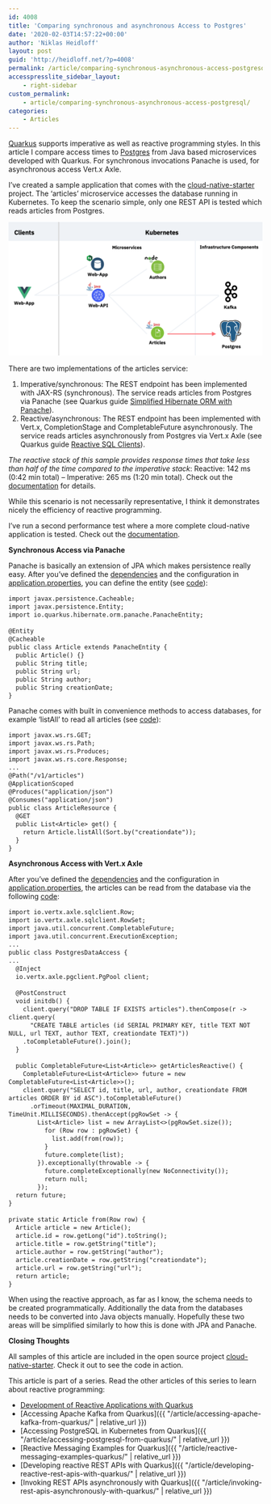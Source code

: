 ```yaml
---
id: 4008
title: 'Comparing synchronous and asynchronous Access to Postgres'
date: '2020-02-03T14:57:22+00:00'
author: 'Niklas Heidloff'
layout: post
guid: 'http://heidloff.net/?p=4008'
permalink: /article/comparing-synchronous-asynchronous-access-postgresql/
accesspresslite_sidebar_layout:
    - right-sidebar
custom_permalink:
    - article/comparing-synchronous-asynchronous-access-postgresql/
categories:
    - Articles
---
```


[Quarkus](https://quarkus.io/) supports imperative as well as reactive programming styles. In this article I compare access times to [Postgres](https://www.postgresql.org/) from Java based microservices developed with Quarkus. For synchronous invocations Panache is used, for asynchronous access Vert.x Axle.

I’ve created a sample application that comes with the [cloud-native-starter](https://github.com/ibm/cloud-native-starter) project. The ‘articles’ microservice accesses the database running in Kubernetes. To keep the scenario simple, only one REST API is tested which reads articles from Postgres.

![image](/assets/img/2020/02/comparison-synch-asynch.png)

There are two implementations of the articles service:

1. Imperative/synchronous: The REST endpoint has been implemented with JAX-RS (synchronous). The service reads articles from Postgres via Panache (see Quarkus guide [Simplified Hibernate ORM with Panache](https://quarkus.io/guides/hibernate-orm-panache)).
2. Reactive/asynchronous: The REST endpoint has been implemented with Vert.x, CompletionStage and CompletableFuture asynchronously. The service reads articles asynchronously from Postgres via Vert.x Axle (see Quarkus guide [Reactive SQL Clients](https://quarkus.io/guides/reactive-sql-clients)).

*The reactive stack of this sample provides response times that take less than half of the time compared to the imperative stack*: Reactive: 142 ms (0:42 min total) – Imperative: 265 ms (1:20 min total). Check out the [documentation](https://github.com/IBM/cloud-native-starter/blob/master/reactive/documentation/LoadTests.md) for details.

While this scenario is not necessarily representative, I think it demonstrates nicely the efficiency of reactive programming.

I’ve run a second performance test where a more complete cloud-native application is tested. Check out the [documentation](https://github.com/IBM/cloud-native-starter/blob/32652f62bb37df481f00ccaa71955c6aff63914b/reactive/documentation/LoadTests.md).

**Synchronous Access via Panache**

Panache is basically an extension of JPA which makes persistence really easy. After you’ve defined the [dependencies](https://github.com/IBM/cloud-native-starter/blob/32652f62bb37df481f00ccaa71955c6aff63914b/reactive/articles-synch/pom.xml#L33-L43) and the configuration in [application.properties](https://github.com/IBM/cloud-native-starter/blob/32652f62bb37df481f00ccaa71955c6aff63914b/reactive/articles-synch/src/main/resources/application.properties), you can define the entity (see [code](https://github.com/IBM/cloud-native-starter/blob/32652f62bb37df481f00ccaa71955c6aff63914b/reactive/articles-synch/src/main/java/com/ibm/articles/Article.java)):

```
import javax.persistence.Cacheable;
import javax.persistence.Entity;
import io.quarkus.hibernate.orm.panache.PanacheEntity;

@Entity
@Cacheable
public class Article extends PanacheEntity {
  public Article() {}
  public String title;
  public String url;
  public String author;
  public String creationDate;
}
```

Panache comes with built in convenience methods to access databases, for example ‘listAll’ to read all articles (see [code](https://github.com/IBM/cloud-native-starter/blob/32652f62bb37df481f00ccaa71955c6aff63914b/reactive/articles-synch/src/main/java/com/ibm/articles/ArticleResource.java)):

```
import javax.ws.rs.GET;
import javax.ws.rs.Path;
import javax.ws.rs.Produces;
import javax.ws.rs.core.Response;
...
@Path("/v1/articles")
@ApplicationScoped
@Produces("application/json")
@Consumes("application/json")
public class ArticleResource {
  @GET
  public List<Article> get() {
    return Article.listAll(Sort.by("creationdate"));
  }
}
```

**Asynchronous Access with Vert.x Axle**

After you’ve defined the [dependencies](https://github.com/IBM/cloud-native-starter/blob/32652f62bb37df481f00ccaa71955c6aff63914b/reactive/articles-reactive/pom.xml#L63) and the configuration in [application.properties](https://github.com/IBM/cloud-native-starter/blob/32652f62bb37df481f00ccaa71955c6aff63914b/reactive/articles-reactive/src/main/resources/application.properties.template), the articles can be read from the database via the following [code](https://github.com/IBM/cloud-native-starter/blob/32652f62bb37df481f00ccaa71955c6aff63914b/reactive/articles-reactive/src/main/java/com/ibm/articles/data/PostgresDataAccess.java#L83):

```
import io.vertx.axle.sqlclient.Row;
import io.vertx.axle.sqlclient.RowSet;
import java.util.concurrent.CompletableFuture;
import java.util.concurrent.ExecutionException;
...
public class PostgresDataAccess {
...
  @Inject
  io.vertx.axle.pgclient.PgPool client;
  
  @PostConstruct
  void initdb() {
    client.query("DROP TABLE IF EXISTS articles").thenCompose(r -> client.query(
      "CREATE TABLE articles (id SERIAL PRIMARY KEY, title TEXT NOT NULL, url TEXT, author TEXT, creationdate TEXT)"))
    .toCompletableFuture().join();
  }

  public CompletableFuture<List<Article>> getArticlesReactive() {
    CompletableFuture<List<Article>> future = new CompletableFuture<List<Article>>();
    client.query("SELECT id, title, url, author, creationdate FROM articles ORDER BY id ASC").toCompletableFuture()
      .orTimeout(MAXIMAL_DURATION, TimeUnit.MILLISECONDS).thenAccept(pgRowSet -> {
        List<Article> list = new ArrayList<>(pgRowSet.size());
          for (Row row : pgRowSet) {
            list.add(from(row));
          }
          future.complete(list);
        }).exceptionally(throwable -> {
          future.completeExceptionally(new NoConnectivity());
          return null;
        });
  return future;
}

private static Article from(Row row) {
  Article article = new Article();
  article.id = row.getLong("id").toString();
  article.title = row.getString("title");
  article.author = row.getString("author");
  article.creationDate = row.getString("creationdate");
  article.url = row.getString("url");
  return article;
}
```

When using the reactive approach, as far as I know, the schema needs to be created programmatically. Additionally the data from the databases needs to be converted into Java objects manually. Hopefully these two areas will be simplified similarly to how this is done with JPA and Panache.

**Closing Thoughts**

All samples of this article are included in the open source project [cloud-native-starter](https://github.com/IBM/cloud-native-starter/tree/master/reactive). Check it out to see the code in action.

This article is part of a series. Read the other articles of this series to learn about reactive programming:

- [Development of Reactive Applications with Quarkus](http://heidloff.net/article-development-reactive-applications-quarkus/)
- [Accessing Apache Kafka from Quarkus]({{ "/article/accessing-apache-kafka-from-quarkus/" | relative_url }})
- [Accessing PostgreSQL in Kubernetes from Quarkus]({{ "/article/accessing-postgresql-from-quarkus/" | relative_url }})
- [Reactive Messaging Examples for Quarkus]({{ "/article/reactive-messaging-examples-quarkus/" | relative_url }})
- [Developing reactive REST APIs with Quarkus]({{ "/article/developing-reactive-rest-apis-with-quarkus/" | relative_url }})
- [Invoking REST APIs asynchronously with Quarkus]({{ "/article/invoking-rest-apis-asynchronously-with-quarkus/" | relative_url }})